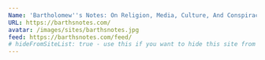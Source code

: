 ```yaml
---
Name: 'Bartholomew''s Notes: On Religion, Media, Culture, And Conspiracy Theories'
URL: https://barthsnotes.com/
avatar: /images/sites/barthsnotes.jpg
feed: https://barthsnotes.com/feed/
# hideFromSiteList: true - use this if you want to hide this site from the list of sites on this page: https://eleventy-m10y.lkmt.us/sites/
---
```


